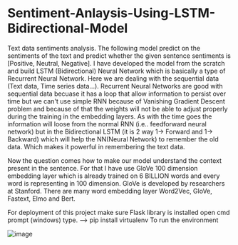 # Sentiment-Anlaysis-Using-LSTM-Bidirectional-Model

Text data sentiments analysis. The following model predict on the sentiments of the text and predict whether the given sentence sentiments is [Positive, Neutral, Negative]. I have developed the model from the scratch and build LSTM (Bidirectional) Neural Network which is basically a type of Recurrent Neural Network. Here we are dealing with the sequential data (Text data, Time series data...). Recurrent Neural Networks are good with sequential data becuase it has a loop that allow information to persist over time but we can't use simple RNN because of Vanishing Gradient Descent problem and because of that the weights will not be able to adjust properly during the training in the embedding layers. As with the time goes the information will loose from the normal RNN (i.e.. feedforward neural network) but in the Bidirectional LSTM (it is 2 way 1-> Forward and 1-> Backward) which will help the NN(Neural Network) to remember the old data. Which makes it powerful in remembering the text data. 

Now the question comes how to make our model understand the context present in the sentence. For that I have use GloVe 100 dimension embedding layer which is already trained on 6 BILLION words and every word is representing in 100 dimension. GloVe is developed by researchers at Stanford. There are many word embedding layer Word2Vec, GloVe, Fastext, Elmo and Bert. 


For deployment of this project make sure Flask library is installed open cmd prompt (windows) type. -->  pip install virtualenv
To run the environment 




![image](https://github.com/Ravisheel/Sentiment-Anlaysis-Using-LSTM-Bidirectional-Model/assets/49792350/e59cdf78-400c-4616-a677-14e14d371946)
